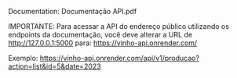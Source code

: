 Documentation: Documentação API.pdf

IMPORTANTE: Para acessar a API do endereço público utilizando os endpoints da documentação, você deve alterar a URL de http://127.0.0.1:5000 para:
https://vinho-api.onrender.com/

Exemplo:
https://vinho-api.onrender.com/api/v1/producao?action=list&id=5&date=2023

